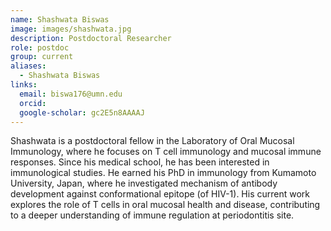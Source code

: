```yaml
---
name: Shashwata Biswas
image: images/shashwata.jpg
description: Postdoctoral Researcher
role: postdoc
group: current
aliases:
  - Shashwata Biswas
links:
  email: biswa176@umn.edu
  orcid: 
  google-scholar: gc2E5n8AAAAJ
---
```


Shashwata is a postdoctoral fellow in the Laboratory of Oral Mucosal Immunology, where he focuses on T cell immunology and mucosal immune responses. Since his medical school, he has been interested in immunological studies. He earned his PhD in immunology from Kumamoto University, Japan, where he investigated mechanism of antibody development against conformational epitope (of HIV-1). His current work explores the role of T cells in oral mucosal health and disease, contributing to a deeper understanding of immune regulation at periodontitis site.